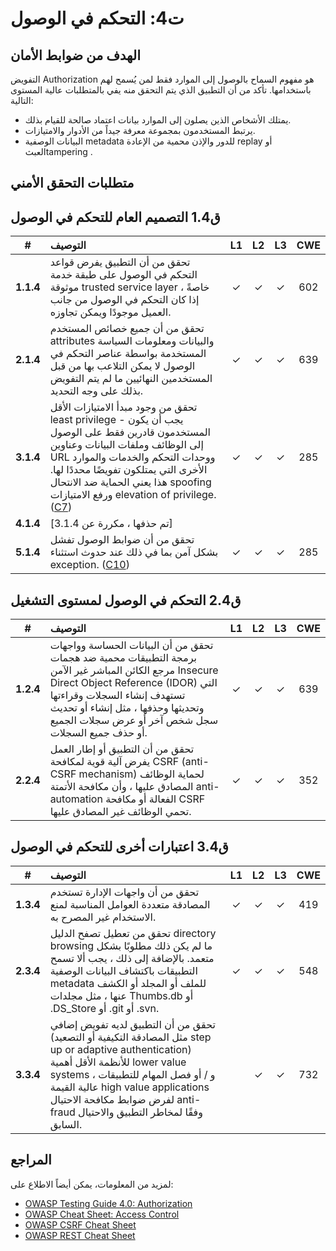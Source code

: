 # ت4: التحكم في الوصول

## الهدف من ضوابط الأمان

التفويض Authorization هو مفهوم السماح بالوصول إلى الموارد فقط لمن يُسمح لهم باستخدامها. تأكد من أن التطبيق الذي يتم التحقق منه يفي بالمتطلبات عالية المستوى التالية:

* يمتلك الأشخاص الذين يصلون إلى الموارد بيانات اعتماد صالحة للقيام بذلك.
* يرتبط المستخدمون بمجموعة معرفة جيداً من الأدوار والامتيازات.
* البيانات الوصفية metadata للدور والإذن محمية من الإعادة replay أو العبثtampering .

## متطلبات التحقق الأمني

## ق1.4 التصميم العام للتحكم في الوصول

| # | التوصيف | L1 | L2 | L3 | CWE |
| :---: | :--- | :---: | :---:| :---: | :---: |
| **1.1.4** | تحقق من أن التطبيق يفرض قواعد التحكم في الوصول على طبقة خدمة موثوقة trusted service layer ، خاصةً إذا كان التحكم في الوصول من جانب العميل موجودًا ويمكن تجاوزه. | ✓ | ✓ | ✓ | 602 |
| **2.1.4** | تحقق من أن جميع خصائص المستخدم attributes والبيانات ومعلومات السياسة المستخدمة بواسطة عناصر التحكم في الوصول لا يمكن التلاعب بها من قبل المستخدمين النهائيين ما لم يتم التفويض بذلك على وجه التحديد. | ✓ | ✓ | ✓ | 639 |
| **3.1.4** | تحقق من وجود مبدأ الامتيازات الأقل least privilege - يجب أن يكون المستخدمون قادرين فقط على الوصول إلى الوظائف وملفات البيانات وعناوين URL ووحدات التحكم والخدمات والموارد الأخرى التي يمتلكون تفويضًا محددًا لها. هذا يعني الحماية ضد الانتحال spoofing ورفع الامتيازات elevation of privilege. ([C7](https://owasp.org/www-project-proactive-controls/#div-numbering)) | ✓ | ✓ | ✓ | 285 |
| **4.1.4** | [تم حذفها ، مكررة عن 3.1.4] | | | | |
| **5.1.4** | تحقق من أن ضوابط الوصول تفشل بشكل آمن بما في ذلك عند حدوث استثناء exception. ([C10](https://owasp.org/www-project-proactive-controls/#div-numbering)) | ✓ | ✓ | ✓ | 285 |

## ق2.4 التحكم في الوصول لمستوى التشغيل

| # | التوصيف | L1 | L2 | L3 | CWE |
| :---: | :--- | :---: | :---:| :---: | :---: |
| **1.2.4** | تحقق من أن البيانات الحساسة وواجهات برمجة التطبيقات محمية ضد هجمات مرجع الكائن المباشر غير الآمن Insecure Direct Object Reference (IDOR) التي تستهدف إنشاء السجلات وقراءتها وتحديثها وحذفها ، مثل إنشاء أو تحديث سجل شخص آخر أو عرض سجلات الجميع أو حذف جميع السجلات. | ✓ | ✓ | ✓ | 639 |
| **2.2.4** | تحقق من أن التطبيق أو إطار العمل يفرض آلية قوية لمكافحة CSRF (anti-CSRF mechanism) لحماية الوظائف المصادق عليها ، وأن مكافحة الأتمتة anti-automation  الفعالة أو مكافحة CSRF تحمي الوظائف غير المصادق عليها. | ✓ | ✓ | ✓ | 352 |

## ق3.4 اعتبارات أخرى للتحكم في الوصول

| # | التوصيف | L1 | L2 | L3 | CWE |
| :---: | :--- | :---: | :---:| :---: | :---: |
| **1.3.4** | تحقق من أن واجهات الإدارة تستخدم المصادقة متعددة العوامل المناسبة لمنع الاستخدام غير المصرح به. | ✓ | ✓ | ✓ | 419 |
| **2.3.4** | تحقق من تعطيل تصفح الدليل directory browsing ما لم يكن ذلك مطلوبًا بشكل متعمد. بالإضافة إلى ذلك ، يجب ألا تسمح التطبيقات باكتشاف البيانات الوصفية metadata للملف أو المجلد أو الكشف عنها ، مثل مجلدات Thumbs.db أو .DS_Store أو .git أو .svn. | ✓ | ✓ | ✓ | 548 |
| **3.3.4** | تحقق من أن التطبيق لديه تفويض إضافي (مثل المصادقة التكيفية أو التصعيد step up or adaptive authentication) للأنظمة الأقل أهمية lower value systems ، و / أو فصل المهام للتطبيقات عالية القيمة high value applications  لفرض ضوابط مكافحة الاحتيال anti-fraud وفقًا لمخاطر التطبيق والاحتيال السابق. | | ✓ | ✓ | 732 |

## المراجع

لمزيد من المعلومات، يمكن أيضاً الاطلاع على:

* [OWASP Testing Guide 4.0: Authorization](https://owasp.org/www-project-web-security-testing-guide/v41/4-Web_Application_Security_Testing/05-Authorization_Testing/README.html)
* [OWASP Cheat Sheet: Access Control](https://cheatsheetseries.owasp.org/cheatsheets/Access_Control_Cheat_Sheet.html)
* [OWASP CSRF Cheat Sheet](https://cheatsheetseries.owasp.org/cheatsheets/Cross-Site_Request_Forgery_Prevention_Cheat_Sheet.html)
* [OWASP REST Cheat Sheet](https://cheatsheetseries.owasp.org/cheatsheets/REST_Security_Cheat_Sheet.html)
